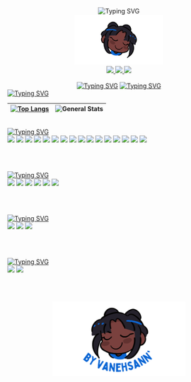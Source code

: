 <html>

<body>
  <!-- Intro - Header -->

  <div align="center">
    <img src="https://readme-typing-svg.demolab.com?font=Gloria+Hallelujah&weight=700&duration=1500&pause=0&multiline=true&color=0969DA&center=true&vCenter=true&width=500&height=75&lines=+WELCOME+TO+MY+GITHUB+%3A)++;I'M+VANESSA+SANTOS." alt="Typing SVG" />
  </div>
    <div align="center">
    <img src="https://github.com/VanehSann/VanehSann/blob/main/vanehsann.png" width="200px" />
  </div>
  <!-- Intro - Header -->

  <!-- Social -->
  <div align="center">
    <a href="https://www.linkedin.com/in/vanehsann/">
      <img src="https://img.shields.io/badge/LinkedIn-0969da?style=for-the-badge&logo=linkedin&logoColor=white" target="_blank" />
    </a>
    <a href="https://wa.me/5581985613870?text=Oie.%20Vim%20pelo%20Github..." target="_blank">
      <img src="https://img.shields.io/badge/Whatsapp-0969da?style=for-the-badge&logo=whatsapp&logoColor=white" />
    </a>
    <a href="mailto:vanessacbsantos22@gmail.com" target="_blank">
      <img src="https://img.shields.io/badge/Gmail-0969da?style=for-the-badge&logo=gmail&logoColor=white" />
    </a>
  </div>
  <!-- Social -->
  <br>
  <div align="center">
    <a href="https://git.io/typing-svg"><img src="https://readme-typing-svg.demolab.com?font=Fira+Code&weight=100&size=13&duration=1&pause=1&color=0969DA&center=true&vCenter=true&multiline=true&repeat=false&width=500&height=21&lines=FULL+STACK+DEVELOPER+%7C+TRYBE" alt="Typing SVG" /></a>
    <a href="https://git.io/typing-svg"><img src="https://readme-typing-svg.demolab.com?font=Fira+Code&weight=100&size=13&duration=1&pause=1&color=0969DA&center=true&vCenter=true&multiline=true&repeat=false&width=500&height=21&lines=I+LIVE+IN+BRAZIL" alt="Typing SVG" /></a>
  </div>
  <!-- ### Badges -->
  <a href="https://git.io/typing-svg"><img src="https://readme-typing-svg.demolab.com?font=Fira+Code&weight=700&size=18&duration=1&pause=1&color=0969DA&vCenter=true&multiline=true&repeat=false&width=500&height=39&lines=BADGES" alt="Typing SVG" /></a>
  
| [![Top Langs](https://github-readme-stats.vercel.app/api/top-langs/?username=vanehsann&langs_count=8&layout=compact&theme=transparent&hide_border=true)](https://github.com/vanehsann/github-readme-stats) | ![General Stats](https://github-readme-stats.vercel.app/api?username=vanehsann&count_private=true&show_icons=false&theme=transparent&hide_border=true) |
| :-: | :-: |

  <!-- ### Badges -->
  <br>
  <!-- Main Skills -->
  <div>
    <a href="https://git.io/typing-svg"><img src="https://readme-typing-svg.demolab.com?font=Fira+Code&weight=700&size=18&duration=1&pause=1&color=0969DA&vCenter=true&multiline=true&repeat=false&width=500&height=39&lines=MAIN+SKILLS" alt="Typing SVG" /></a>
  </div>
  <div>
    <img src="https://img.shields.io/badge/HTML-0969da?style=for-the-badge&logo=html5&logoColor=white" />
    <img src="https://img.shields.io/badge/CSS-0969da?&style=for-the-badge&logo=css3&logoColor=white" />
    <img src="https://img.shields.io/badge/JavaScript-0969da?style=for-the-badge&logo=javascript&logoColor=white" />
    <img src="https://img.shields.io/badge/React-0969da?style=for-the-badge&logo=react&logoColor=61DAFB" />
    <img src="https://img.shields.io/badge/Redux-0969da?style=for-the-badge&logo=redux&logoColor=white" />
    <img src="https://img.shields.io/badge/Node.js-0969da?style=for-the-badge&logo=node.js&logoColor=white" />
    <img src="https://img.shields.io/badge/Express.js-0969da?style=for-the-badge" />
    <img src="https://img.shields.io/badge/MySQL-0969da?style=for-the-badge&logo=mysql&logoColor=white" />
    <img src="https://img.shields.io/badge/TypeScript-0969da?style=for-the-badge&logo=typescript&logoColor=white" />
    <img src="https://img.shields.io/badge/Python-0969da?style=for-the-badge&logo=python&logoColor=white" />
    <img src="https://img.shields.io/badge/Jest-0969da?style=for-the-badge&logo=Jest&logoColor=white" />
    <img src="https://img.shields.io/badge/sequelize-0969da?style=for-the-badge&logo=sequelize&logoColor=white" />
    <img src="https://img.shields.io/badge/Docker-0969da?style=for-the-badge&logo=docker&logoColor=white" />
    <img src="https://img.shields.io/badge/Git-0969da?style=for-the-badge&logo=git&logoColor=white" />
    <img src="https://img.shields.io/badge/Windows-0969da?style=for-the-badge&logo=windows&logoColor=white" />
    <img src="https://img.shields.io/badge/Linux-0969da?style=for-the-badge&logo=linux&logoColor=white" />

  </div>

  <!-- Main Skills -->
  <br><br>
  <!-- Other Knowledge -->

  <div>
    <a href="https://git.io/typing-svg"><img src="https://readme-typing-svg.demolab.com?font=Fira+Code&weight=700&size=18&duration=1&pause=1&color=0969DA&vCenter=true&multiline=true&repeat=false&width=500&height=39&lines=OTHERS KNOWLEDGE" alt="Typing SVG" /></a>
  </div>
  <div>
    <img src="https://img.shields.io/badge/Typescript-0969da?style=for-the-badge&logo=typescript&logoColor=white" />
    <img src="https://img.shields.io/badge/Python-0969da?style=for-the-badge&logo=python&logoColor=white" />
    <img src="https://img.shields.io/badge/Heroku-0969da?style=for-the-badge&logo=heroku&logoColor=white" />
    <img src="https://img.shields.io/badge/MongoDB-0969da?style=for-the-badge&logo=mongodb&logoColor=white" />
    <img src="https://img.shields.io/badge/SQLite-0969da?style=for-the-badge&logo=sqlite&logoColor=white" />
    <img src="https://img.shields.io/badge/Bootstrap-0969da?style=for-the-badge&logo=bootstrap&logoColor=white" />
  </div>

  <!-- Other Knowledge -->
  <br><br>
  <!-- Studying in this moment -->
  <div>
    <a href="https://git.io/typing-svg"><img src="https://readme-typing-svg.demolab.com?font=Fira+Code&weight=700&size=18&duration=1&pause=1&color=0969DA&vCenter=true&multiline=true&repeat=false&width=500&height=39&lines=STUDYING IN THIS MOMENT" alt="Typing SVG" /></a>
  </div>
  <div>
    <img src="https://img.shields.io/badge/Python-0969da?style=for-the-badge&logo=python&logoColor=white" />
    <img src="https://img.shields.io/badge/Typescript-0969da?style=for-the-badge&logo=typescript&logoColor=white" />
    <img src="https://img.shields.io/badge/Java-0969da?style=for-the-badge&logo=java&logoColor=white" />
  </div>

  <!-- Studying in this moment -->
  <br><br>
  <!-- Tools -->
  <div>
    <a href="https://git.io/typing-svg"><img src="https://readme-typing-svg.demolab.com?font=Fira+Code&weight=700&size=18&duration=1&pause=1&color=0969DA&vCenter=true&multiline=true&repeat=false&width=500&height=39&lines=TOOLS" alt="Typing SVG" /></a>
  </div>
  <div>
    <img src="https://img.shields.io/badge/Adobe%20Illustrator-0969da?style=for-the-badge&logo=adobe%20illustrator&logoColor=white" />
    <img src="https://img.shields.io/badge/Adobe%20Photoshop-0969da?style=for-the-badge&logo=Adobe%20Photoshop&logoColor=white" />
  </div>

  <!-- Tools -->
  <br><br>
  <!-- Intro - Footer -->
  <div align="center">
    <img src="https://github.com/VanehSann/VanehSann/blob/main/by-vanehsann.png" alt="avatar and by vanehsann text" width="300px" />
  </div>
  <!-- Intro - Footer -->
</body>

</html>
